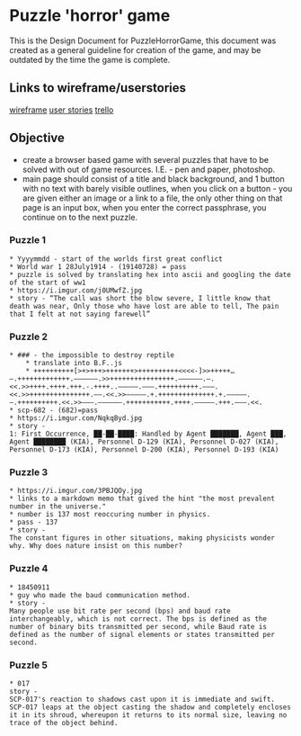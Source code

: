 # Puzzle 'horror' game

This is the Design Document for PuzzleHorrorGame, this document was created as a general guideline for creation of the game, and may be outdated by the time the game is complete. 

## Links to wireframe/userstories

[wireframe](https://wireframe.cc/laib3L)
[user stories](https://hackmd.io/s/ryNByOvsV)
[trello](https://trello.com/b/QbXh8Jgp/sei-unit-1-puzzle-game)



## Objective

- create a browser based game with several puzzles that have to be solved with out of game resources. I.E. - pen and paper, photoshop.
- main page should consist of a title and black background, and 1 button with no text with barely visible outlines, when you click on a button - you are given either an image or a link to a file, the only other thing on that page is an input box, when you enter the correct passphrase, you continue on to the next puzzle.

### Puzzle 1 

```
* Yyyymmdd - start of the worlds first great conflict
* World war 1 28July1914 - (19140728) = pass
* puzzle is solved by translating hex into ascii and googling the date of the start of ww1 
* https://i.imgur.com/j0UMwfZ.jpg
* story - “The call was short the blow severe, I little know that death was near, Only those who have lost are able to tell, The pain that I felt at not saying farewell”
```

### Puzzle 2 

```
* ### - the impossible to destroy reptile 
	* translate into B.F..js
	* ++++++++++[>+>+++>+++++++>++++++++++<<<<-]>>+++++…—.+++++++++++++.——————.>>++++++++++++++++.——————.—.<<.>>++++.++++.+++.-.++++..—————.———.++++++++++.———.<<.>>+++++++++++++++.——.<<.>>—————.+.++++++++++++++.+.—————.—.++++++++++.<<.>>———.——————.+++++++++++.++++.—————.+++.———.<<.
* scp-682 - (682)=pass
* https://i.imgur.com/NqkqByd.jpg
* story - 
1: First Occurrence, ██-██-████: Handled by Agent ███████, Agent ███, Agent ████████ (KIA), Personnel D-129 (KIA), Personnel D-027 (KIA), Personnel D-173 (KIA), Personnel D-200 (KIA), Personnel D-193 (KIA)
```

### Puzzle 3

```
* https://i.imgur.com/3PBJQOy.jpg
* links to a markdown memo that gived the hint "the most prevalent number in the universe."
* number is 137 most reoccuring number in physics. 
* pass - 137
* story - 
The constant figures in other situations, making physicists wonder why. Why does nature insist on this number?
```

### Puzzle 4 

```
* 18450911
* guy who made the baud communication method. 
* story - 
Many people use bit rate per second (bps) and baud rate interchangeably, which is not correct. The bps is defined as the number of binary bits transmitted per second, while Baud rate is defined as the number of signal elements or states transmitted per second.
```

### Puzzle 5 

```
* 017
story - 
SCP-017's reaction to shadows cast upon it is immediate and swift. SCP-017 leaps at the object casting the shadow and completely encloses it in its shroud, whereupon it returns to its normal size, leaving no trace of the object behind.
```

